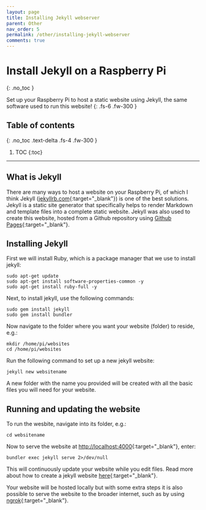 ```yaml
---
layout: page
title: Installing Jekyll webserver
parent: Other
nav_order: 5
permalink: /other/installing-jekyll-webserver
comments: true
---
```


# Install Jekyll on a Raspberry Pi
{: .no_toc }

Set up your Raspberry Pi to host a static website using Jekyll, the same software used to run this website!
{: .fs-6 .fw-300 }

## Table of contents
{: .no_toc .text-delta .fs-4 .fw-300 }

1. TOC
{:toc}
---

## What is Jekyll
There are many ways to host a website on your Raspberry Pi, of which I think Jekyll ([jekyllrb.com](https://jekyllrb.com/){:target="_blank"}) is one of the best solutions. Jekyll is a static site generator that specifically helps to render Markdown and template files into a complete static website. Jekyll was also used to create this website, hosted from a Github repository using [Github Pages](https://pages.github.com/){:target="_blank"}.

## Installing Jekyll
First we will install Ruby, which is a package manager that we use to install jekyll:

```
sudo apt-get update
sudo apt-get install software-properties-common -y
sudo apt-get install ruby-full -y
```

Next, to install jekyll, use the following commands:

```
sudo gem install jekyll
sudo gem install bundler
```

Now navigate to the folder where you want your website (folder) to reside, e.g.:

```
mkdir /home/pi/websites
cd /home/pi/websites
```

Run the following command to set up a new jekyll website:

```
jekyll new websitename
```

A new folder with the name you provided will be created with all the basic files you will need for your website.

## Running and updating the website
To run the wesbite, navigate into its folder, e.g.:

```
cd websitename
```

Now to serve the website at [http://localhost:4000](http://localhost:4000){:target="_blank"}, enter:

```
bundler exec jekyll serve 2>/dev/null
```

This will continuously update your website while you edit files. Read more about how to create a jekyll website [here](https://jekyllrb.com/){:target="_blank"}.

Your website will be hosted locally but with some extra steps it is also possible to serve the website to the broader internet, such as by using [ngrok](https://ngrok.com/){:target="_blank"}.
